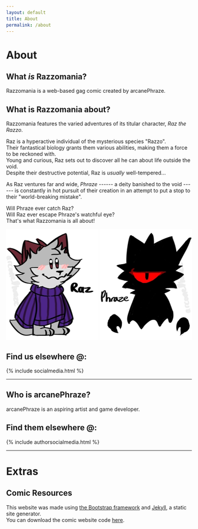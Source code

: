 ```yaml
---
layout: default
title: About
permalink: /about
---
```

# About

## What *is* Razzomania?
Razzomania is a web-based gag comic created by arcanePhraze.

## What is Razzomania about?

Razzomania features the varied adventures of its titular character, *Raz the Razzo*.

Raz is a hyperactive individual of the mysterious species "Razzo".\
Their fantastical biology grants them various abilities, making them a force to be reckoned with.\
Young and curious, Raz sets out to discover all he can about life outside the void.\
Despite their destructive potential, Raz is *usually* well-tempered...

As Raz ventures far and wide, *Phraze* ------ a deity banished to the void ------ is constantly in hot pursuit of their creation in an attempt to put a stop to their "world-breaking mistake".

Will Phraze ever catch Raz?\
Will Raz ever escape Phraze's watchful eye?\
That's what Razzomania is all about!

![Image of Raz the Razzo](images/raz_about.webp "Always cheerful..!") ![Image of Phraze, Arcane Crafter of Worlds](images/phraze_about.webp "Always grumpy..?")

## Find us elsewhere @:
{% include socialmedia.html %}

---

## Who is arcanePhraze?

arcanePhraze is an aspiring artist and game developer.

## Find them elsewhere @:
{% include authorsocialmedia.html %}

---
# Extras
## Comic Resources
This website was made using [the Bootstrap framework](http://getbootstrap.com/) and [Jekyll](https://jekyllrb.com/), a static site generator.\
You can download the comic website code [here](https://github.com/peahatlanding/Webcomic-Jekyll-Theme).